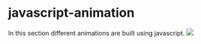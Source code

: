 # javascript-animation
In this section different animations are built using javascript.
![](https://data.whicdn.com/images/320479683/original.gif)
